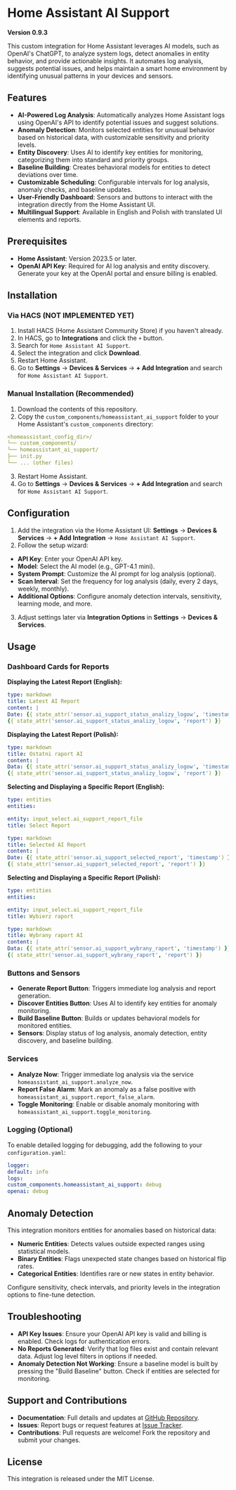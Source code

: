 # Home Assistant AI Support

**Version 0.9.3**

This custom integration for Home Assistant leverages AI models, such as OpenAI's ChatGPT, to analyze system logs, detect anomalies in entity behavior, and provide actionable insights. It automates log analysis, suggests potential issues, and helps maintain a smart home environment by identifying unusual patterns in your devices and sensors.

## Features

- **AI-Powered Log Analysis**: Automatically analyzes Home Assistant logs using OpenAI's API to identify potential issues and suggest solutions.
- **Anomaly Detection**: Monitors selected entities for unusual behavior based on historical data, with customizable sensitivity and priority levels.
- **Entity Discovery**: Uses AI to identify key entities for monitoring, categorizing them into standard and priority groups.
- **Baseline Building**: Creates behavioral models for entities to detect deviations over time.
- **Customizable Scheduling**: Configurable intervals for log analysis, anomaly checks, and baseline updates.
- **User-Friendly Dashboard**: Sensors and buttons to interact with the integration directly from the Home Assistant UI.
- **Multilingual Support**: Available in English and Polish with translated UI elements and reports.

## Prerequisites

- **Home Assistant**: Version 2023.5 or later.
- **OpenAI API Key**: Required for AI log analysis and entity discovery. Generate your key at the OpenAI portal and ensure billing is enabled.

## Installation

### Via HACS (NOT IMPLEMENTED YET)

1. Install HACS (Home Assistant Community Store) if you haven't already.
2. In HACS, go to **Integrations** and click the `+` button.
3. Search for `Home Assistant AI Support`.
4. Select the integration and click **Download**.
5. Restart Home Assistant.
6. Go to **Settings** → **Devices & Services** → **+ Add Integration** and search for `Home Assistant AI Support`.

### Manual Installation (Recommended)

1. Download the contents of this repository.
2. Copy the `custom_components/homeassistant_ai_support` folder to your Home Assistant's `custom_components` directory:
```yaml
<homeassistant_config_dir>/
└── custom_components/
└── homeassistant_ai_support/
├── init.py
└── ... (other files)
```
3. Restart Home Assistant.
4. Go to **Settings** → **Devices & Services** → **+ Add Integration** and search for `Home Assistant AI Support`.

## Configuration

1. Add the integration via the Home Assistant UI: **Settings** → **Devices & Services** → **+ Add Integration** → `Home Assistant AI Support`.
2. Follow the setup wizard:
- **API Key**: Enter your OpenAI API key.
- **Model**: Select the AI model (e.g., GPT-4.1 mini).
- **System Prompt**: Customize the AI prompt for log analysis (optional).
- **Scan Interval**: Set the frequency for log analysis (daily, every 2 days, weekly, monthly).
- **Additional Options**: Configure anomaly detection intervals, sensitivity, learning mode, and more.
3. Adjust settings later via **Integration Options** in **Settings** → **Devices & Services**.

## Usage

### Dashboard Cards for Reports

**Displaying the Latest Report (English):**
```yaml
type: markdown
title: Latest AI Report
content: |
Date: {{ state_attr('sensor.ai_support_status_analizy_logow', 'timestamp') }}
{{ state_attr('sensor.ai_support_status_analizy_logow', 'report') }}
```

**Displaying the Latest Report (Polish):**
```yaml
type: markdown
title: Ostatni raport AI
content: |
Data: {{ state_attr('sensor.ai_support_status_analizy_logow', 'timestamp') }}
{{ state_attr('sensor.ai_support_status_analizy_logow', 'report') }}
```

**Selecting and Displaying a Specific Report (English):**
```yaml
type: entities
entities:

entity: input_select.ai_support_report_file
title: Select Report
```

```yaml
type: markdown
title: Selected AI Report
content: |
Date: {{ state_attr('sensor.ai_support_selected_report', 'timestamp') }}
{{ state_attr('sensor.ai_support_selected_report', 'report') }}
```

**Selecting and Displaying a Specific Report (Polish):**
```yaml
type: entities
entities:

entity: input_select.ai_support_report_file
title: Wybierz raport
```

```yaml
type: markdown
title: Wybrany raport AI
content: |
Data: {{ state_attr('sensor.ai_support_wybrany_raport', 'timestamp') }}
{{ state_attr('sensor.ai_support_wybrany_raport', 'report') }}
```

### Buttons and Sensors

- **Generate Report Button**: Triggers immediate log analysis and report generation.
- **Discover Entities Button**: Uses AI to identify key entities for anomaly monitoring.
- **Build Baseline Button**: Builds or updates behavioral models for monitored entities.
- **Sensors**: Display status of log analysis, anomaly detection, entity discovery, and baseline building.

### Services

- **Analyze Now**: Trigger immediate log analysis via the service `homeassistant_ai_support.analyze_now`.
- **Report False Alarm**: Mark an anomaly as a false positive with `homeassistant_ai_support.report_false_alarm`.
- **Toggle Monitoring**: Enable or disable anomaly monitoring with `homeassistant_ai_support.toggle_monitoring`.

### Logging (Optional)

To enable detailed logging for debugging, add the following to your `configuration.yaml`:
```yaml
logger:
default: info
logs:
custom_components.homeassistant_ai_support: debug
openai: debug
```

## Anomaly Detection

This integration monitors entities for anomalies based on historical data:
- **Numeric Entities**: Detects values outside expected ranges using statistical models.
- **Binary Entities**: Flags unexpected state changes based on historical flip rates.
- **Categorical Entities**: Identifies rare or new states in entity behavior.

Configure sensitivity, check intervals, and priority levels in the integration options to fine-tune detection.

## Troubleshooting

- **API Key Issues**: Ensure your OpenAI API key is valid and billing is enabled. Check logs for authentication errors.
- **No Reports Generated**: Verify that log files exist and contain relevant data. Adjust log level filters in options if needed.
- **Anomaly Detection Not Working**: Ensure a baseline model is built by pressing the "Build Baseline" button. Check if entities are selected for monitoring.

## Support and Contributions

- **Documentation**: Full details and updates at [GitHub Repository](https://github.com/smartkwadrat/homeassistant-ai-support).
- **Issues**: Report bugs or request features at [Issue Tracker](https://github.com/smartkwadrat/homeassistant-ai-support/issues).
- **Contributions**: Pull requests are welcome! Fork the repository and submit your changes.

## License

This integration is released under the MIT License.